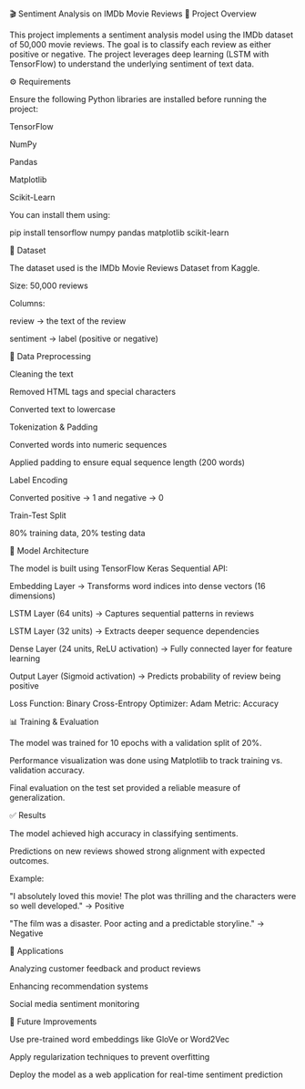 🎬 Sentiment Analysis on IMDb Movie Reviews
📌 Project Overview

This project implements a sentiment analysis model using the IMDb dataset of 50,000 movie reviews. The goal is to classify each review as either positive or negative. The project leverages deep learning (LSTM with TensorFlow) to understand the underlying sentiment of text data.

⚙️ Requirements

Ensure the following Python libraries are installed before running the project:

TensorFlow

NumPy

Pandas

Matplotlib

Scikit-Learn

You can install them using:

pip install tensorflow numpy pandas matplotlib scikit-learn

📂 Dataset

The dataset used is the IMDb Movie Reviews Dataset from Kaggle.

Size: 50,000 reviews

Columns:

review → the text of the review

sentiment → label (positive or negative)

🧹 Data Preprocessing

Cleaning the text

Removed HTML tags and special characters

Converted text to lowercase

Tokenization & Padding

Converted words into numeric sequences

Applied padding to ensure equal sequence length (200 words)

Label Encoding

Converted positive → 1 and negative → 0

Train-Test Split

80% training data, 20% testing data

🧠 Model Architecture

The model is built using TensorFlow Keras Sequential API:

Embedding Layer → Transforms word indices into dense vectors (16 dimensions)

LSTM Layer (64 units) → Captures sequential patterns in reviews

LSTM Layer (32 units) → Extracts deeper sequence dependencies

Dense Layer (24 units, ReLU activation) → Fully connected layer for feature learning

Output Layer (Sigmoid activation) → Predicts probability of review being positive

Loss Function: Binary Cross-Entropy
Optimizer: Adam
Metric: Accuracy

📊 Training & Evaluation

The model was trained for 10 epochs with a validation split of 20%.

Performance visualization was done using Matplotlib to track training vs. validation accuracy.

Final evaluation on the test set provided a reliable measure of generalization.

✅ Results

The model achieved high accuracy in classifying sentiments.

Predictions on new reviews showed strong alignment with expected outcomes.

Example:

"I absolutely loved this movie! The plot was thrilling and the characters were so well developed." → Positive

"The film was a disaster. Poor acting and a predictable storyline." → Negative

🚀 Applications

Analyzing customer feedback and product reviews

Enhancing recommendation systems

Social media sentiment monitoring

📌 Future Improvements

Use pre-trained word embeddings like GloVe or Word2Vec

Apply regularization techniques to prevent overfitting

Deploy the model as a web application for real-time sentiment prediction
